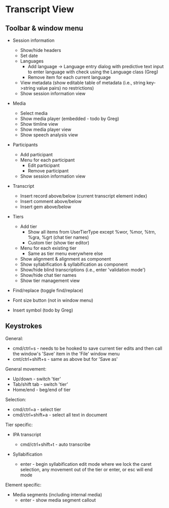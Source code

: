 # Transcript View

## Toolbar & window menu

 * Session information
   * Show/hide headers
   * Set date
   * Languages
     * Add language -> Language entry dialog with predictive text input to enter language with check using the Language class (Greg)
     * Remove item for each current language
   * View metadata (show editable table of metadata (i.e., string key->string value pairs) no restrictions)
   * Show session information view

 * Media
   * Select media
   * Show media player (embedded - todo by Greg)
   * Show timline view
   * Show media player view
   * Show speech analysis view

 * Participants
   * Add participant
   * Menu for each participant
     * Edit participant
     * Remove participant
   * Show session information view

 * Transcript
   * Insert record above/below (current transcript element index)
   * Insert comment above/below
   * Insert gem above/below

 * Tiers
   * Add tier
     * Show all items from UserTierType except %wor, %mor, %trn, %gra, %grt (chat tier names)
     * Custom tier (show tier editor)
   * Menu for each existing tier
     * Same as tier menu everywhere else
   * Show alignment & alignment as component
   * Show syllabification & syllabification as component
   * Show/hide blind transcriptions (i.e., enter 'validation mode')
   * Show/hide chat tier names
   * Show tier management view

 * Find/replace (toggle find/replace)

 * Font size button (not in window menu)

 * Insert symbol (todo by Greg)


## Keystrokes

General:
 * cmd/ctrl+s - needs to be hooked to save current tier edits and then call the window's 'Save' item in the 'File' window menu
 * cmt/ctrl+shift+s - same as above but for 'Save as'

General movement:
 * Up/down - switch 'tier'
 * Tab/shift tab - switch 'tier'
 * Home/end - beg/end of tier

Selection:
 * cmd/ctrl+a - select tier
 * cmd/ctrl+shift+a - select all text in document

Tier specific:

 * IPA transcript
   * cmd/ctrl+shift+t - auto transcribe

 * Syllabification
   * enter - begin syllabification edit mode where we lock the caret selection, any movement out of the tier or enter, or esc will end mode

Element specific:

 * Media segments (including internal media)
   * enter - show media segment callout
